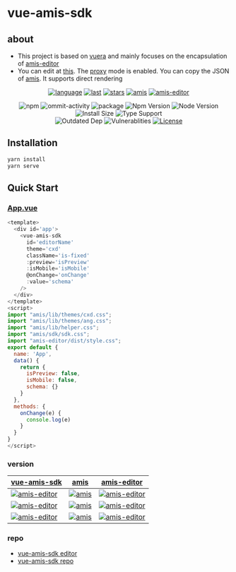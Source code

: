 # vue-amis-sdk

## about

- This project is based on [vuera](https://github.com/akxcv/vuera) and mainly focuses on the encapsulation of [amis-editor](https://www.npmjs.com/package/amis-editor)
- You can edit at [this](https://vue-amis-sdk.vercel.app/). The [proxy](https://github.com/h7ml/vue-amis-sdk/blob/master/vercel.json) mode is enabled. You can copy the JSON of [amis](https://aisuda.bce.baidu.com/amis/examples/index). It supports direct rendering

<div align="center">

[![language](https://img.shields.io/github/languages/top/h7ml/vue-amis-sdk)](https://github.com/h7ml/vue-amis-sdk/search?l=css)
[![last](https://img.shields.io/github/last-commit/h7ml/vue-amis-sdk.svg)](https://github.com/h7ml/vue-amis-sdk/commits)
[![stars](https://img.shields.io/badge/Hosted-Vercel-brightgreen?style=flat&logo=Vercel)](https://amis.vercel.app/)
[![amis](https://img.shields.io/badge/amis-1.9.0-red.svg)](https://www.npmjs.com/package/amis/v/1.9.0)
[![amis-editor](https://img.shields.io/badge/amisEditor-4.1.0.20-red.svg)](https://www.npmjs.com/package/amis-editor/v/4.1.0-beta.20)

<img alt="npm" src="https://img.shields.io/npm/v/amis-editor">
<img src="https://img.shields.io/github/commit-activity/m/h7ml/vue-amis-sdk" alt="ommit-activity">
<img src="https://badgen.net/badge/package/vue-amis-sdk/blue"
alt="package" maxretrytimes="3" class="m-1 transition-all duration-1000">
<img src="https://badgen.net/npm/v/vue-amis-sdk" alt="Npm Version"
maxretrytimes="3" class="m-1 transition-all duration-1000">
<img src="https://badgen.net/npm/node/vue-amis-sdk" alt="Node Version"
maxretrytimes="3" class="m-1 transition-all duration-1000">
<br>
<img src="https://badgen.net/packagephobia/install/vue-amis-sdk"
alt="Install Size" maxretrytimes="3" class="m-1 transition-all duration-1000">
<img src="https://badgen.net/npm/types/vue-amis-sdk" alt="Type Support"
maxretrytimes="3" class="m-1 transition-all duration-1000">
<br>
<img src="https://img.shields.io/librariesio/release/npm/vue-amis-sdk"
alt="Outdated Dep" maxretrytimes="3" class="m-1 transition-all duration-1000">
<img src="https://img.shields.io/snyk/vulnerabilities/npm/vue-amis-sdk"
alt="Vulnerablities" maxretrytimes="3" class="m-1 transition-all duration-1000">
<a href="https://www.npmjs.com/package/vue-amis-sdk"><img src="https://img.shields.io/npm/l/vue-amis-sdk" alt="License"></a>

</div>

## Installation

```bash
yarn install
yarn serve
```

## Quick Start

### [App.vue](https://github.com/h7ml/vue-amis-sdk/blob/master/examples/App.vue#L1)

```javascript
<template>
  <div id='app'>
    <vue-amis-sdk
      id='editorName'
      theme='cxd'
      className='is-fixed'
      :preview='isPreview'
      :isMobile='isMobile'
      @onChange='onChange'
      :value='schema'
    />
  </div>
</template>
<script>
import "amis/lib/themes/cxd.css";
import "amis/lib/themes/ang.css";
import "amis/lib/helper.css";
import "amis/sdk/sdk.css";
import "amis-editor/dist/style.css";
export default {
  name: 'App',
  data() {
    return {
      isPreview: false,
      isMobile: false,
      schema: {}
    }
  },
  methods: {
    onChange(e) {
      console.log(e)
    }
  }
}
</script>

```

### version

| [vue-amis-sdk](https://www.npmjs.com/package/vue-amis-sdk)                                                               | [amis](https://www.npmjs.com/package/amis)                                                                 | [amis-editor](https://www.npmjs.com/package/amis-editor)                                                                              |
| ------------------------------------------------------------------------------------------------------------------------ | ---------------------------------------------------------------------------------------------------------- | ------------------------------------------------------------------------------------------------------------------------------------- |
| [![amis-editor](https://badgen.net/badge/vue-amis-sdk/1.10.0/blue)](https://www.npmjs.com/package/vue-amis-sdk/v/1.10.0) | [![amis](https://img.shields.io/badge/amis-1.10.0-green.svg)](https://www.npmjs.com/package/amis/v/1.10.0) | [![amis-editor](https://badgen.net/badge/vue-amis-sdk/4.1.0-beta.28/blue)](https://www.npmjs.com/package/amis-editor/v/4.1.0-beta.28) |
| [![amis-editor](https://badgen.net/badge/vue-amis-sdk/1.10.2/blue)](https://www.npmjs.com/package/vue-amis-sdk/v/1.10.2) | [![amis](https://img.shields.io/badge/amis-1.9.2-green.svg)](https://www.npmjs.com/package/amis/v/1.10.2)  | [![amis-editor](https://badgen.net/badge/vue-amis-sdk/4.1.0-beta.28/blue)](https://www.npmjs.com/package/amis-editor/v/4.1.0-beta.28) |
| [![amis-editor](https://badgen.net/badge/vue-amis-sdk/1.10.3/blue)](https://www.npmjs.com/package/vue-amis-sdk/v/1.10.2) | [![amis](https://img.shields.io/badge/amis-1.9.1beta.11-green.svg)](https://www.npmjs.com/package/amis/v/1.9.1-beta.11)  | [![amis-editor](https://badgen.net/badge/vue-amis-sdk/4.1.0-beta.24/blue)](https://www.npmjs.com/package/amis-editor/v/4.1.0-beta.24) |

### repo

- [vue-amis-sdk editor](https://vue-amis-sdk.vercel.app/)
- [vue-amis-sdk repo](https://github.com/h7ml/vue-amis-sdk)
